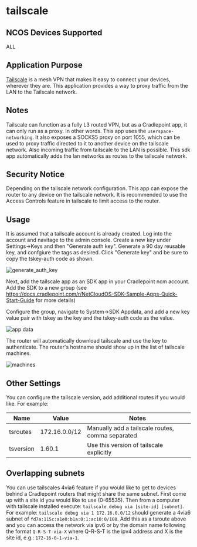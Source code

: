 # tailscale

## NCOS Devices Supported
ALL

## Application Purpose
[Tailscale](https://tailscale.com) is a mesh VPN that makes it easy to connect your devices, wherever they are. This application provides a way to proxy traffic from the LAN to the Tailscale network.

## Notes
Tailscale can function as a fully L3 routed VPN, but as a Cradlepoint app, it can only run as a proxy. In other words. This app uses the `userspace-networking`. It also exposes a SOCKS5 proxy on port 1055, which can be used to proxy traffic directed to it to another device on the tailscale network.  Also incoming traffic from tailscale to the LAN is possible. This sdk app automatically adds the lan networks as routes to the tailscale network.

## Security Notice
Depending on the tailscale network configuration. This app can expose the router to any device on the tailscale network. It is recommended to use the Access Controls feature in tailscale to limit access to the router.

## Usage
It is assumed that a tailscale account is already created. Log into the account and navitage to the admin console. Create a new key under Settings->Keys and then "Generate auth key". Generate a 90 day reusable key, and confgiure the tags as desired. Click "Generate key" and be sure to copy the tskey-auth code as shown.

![generate_auth_key](https://github.com/cradlepoint/sdk-samples/assets/59579399/67c243b4-78da-482c-a5e5-ee01d33c2228)

Next, add the tailscale app as an SDK app in your Cradlepoint ncm account. Add the SDK to a new group (see https://docs.cradlepoint.com/r/NetCloudOS-SDK-Sample-Apps-Quick-Start-Guide for more details)

Configure the group, navigate to System->SDK Appdata, and add a new key value pair with tskey as the key and the tskey-auth code as the value.

![app data](https://github.com/cradlepoint/sdk-samples/assets/59579399/4d785b56-ede7-43bf-9462-f76a7ba4d6ac)

The router will automatically download tailscale and use the key to authenticate. The router's hostname should show up in the list of tailscale machines.

![machines](https://github.com/cradlepoint/sdk-samples/assets/59579399/d47d8bcb-e8ab-45ce-858d-9f32c6011a18)

## Other Settings
You can configure the tailscale version, add additional routes if you would like.
For example:

| Name | Value | Notes |
| ---- | ----- | ----- |
| tsroutes | 172.16.0.0/12 | Manually add a tailscale routes, comma separated
| tsversion | 1.60.1 | Use this version of tailscale explicitly

## Overlapping subnets
You can use tailscales 4via6 feature if you would like to get to devices behind a Cradlepoint routers that might share the same subnet.  First come up with a site id you would like to use (0-65535). Then from a computer with tailscale installed execute: `tailscale debug via [site-id] [subnet]`. For example: `tailscale debug via 1 172.16.0.0/12` should generate a 4via6 subnet of `fd7a:115c:a1e0:b1a:0:1:ac10:0/108`. Add this as a tsroute above and you can access the network via ipv6 or by the domain name following the format `Q-R-S-T-via-X` where Q-R-S-T is the ipv4 address and X is the site id, e.g.: `172-16-0-1-via-1`.
